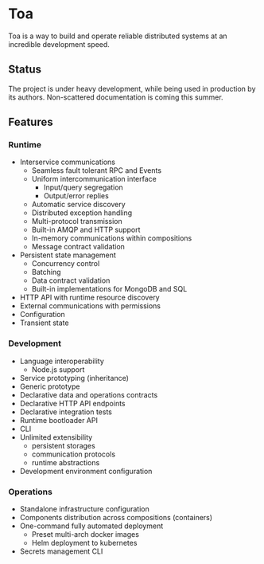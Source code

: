 # Toa

Toa is a way to build and operate reliable distributed systems at an incredible development speed.

## Status

The project is under heavy development, while being used in production by its authors.
Non-scattered documentation is coming this summer.

## Features

### Runtime

- Interservice communications
    - Seamless fault tolerant RPC and Events
    - Uniform intercommunication interface
        - Input/query segregation
        - Output/error replies
    - Automatic service discovery
    - Distributed exception handling
    - Multi-protocol transmission
    - Built-in AMQP and HTTP support
    - In-memory communications within compositions
    - Message contract validation
- Persistent state management
    - Concurrency control
    - Batching
    - Data contract validation
    - Built-in implementations for MongoDB and SQL
- HTTP API with runtime resource discovery
- External communications with permissions
- Configuration
- Transient state

### Development

- Language interoperability
    - Node.js support
- Service prototyping (inheritance)
- Generic prototype
- Declarative data and operations contracts
- Declarative HTTP API endpoints
- Declarative integration tests
- Runtime bootloader API
- CLI
- Unlimited extensibility
    - persistent storages
    - communication protocols
    - runtime abstractions
- Development environment configuration

### Operations

- Standalone infrastructure configuration
- Components distribution across compositions (containers)
- One-command fully automated deployment
    - Preset multi-arch docker images
    - Helm deployment to kubernetes
- Secrets management CLI
